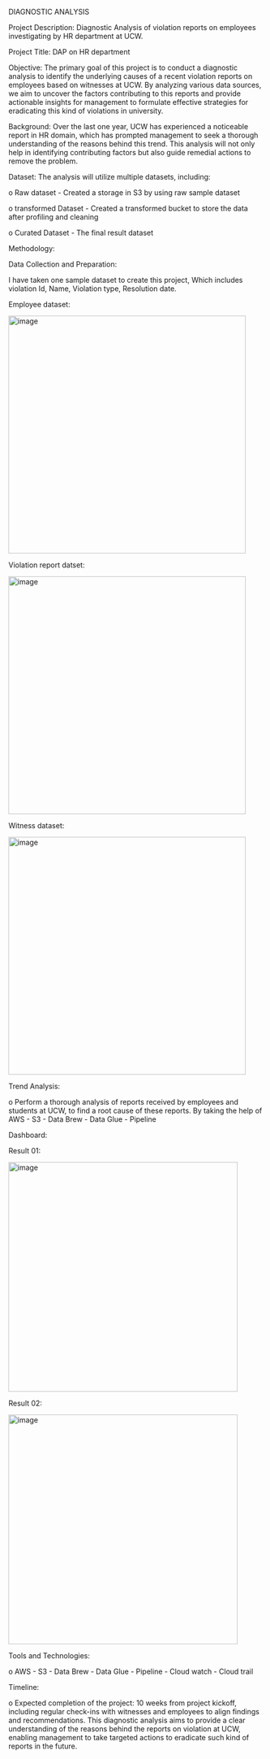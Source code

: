 DIAGNOSTIC ANALYSIS

Project Description: Diagnostic Analysis of violation reports on employees investigating by HR department at UCW.

Project Title: DAP on HR department

Objective: The primary goal of this project is to conduct a diagnostic analysis to identify the underlying causes of a recent violation reports on employees based on witnesses at UCW. By analyzing various data sources, we aim to uncover the factors contributing to this reports and provide actionable insights for management to formulate effective strategies for eradicating this kind of violations in university.

Background: Over the last one year, UCW has experienced a noticeable report in HR domain, which has prompted management to seek a thorough understanding of the reasons behind this trend. This analysis will not only help in identifying contributing factors but also guide remedial actions to remove the problem.

Dataset: The analysis will utilize multiple datasets, including:

o	Raw dataset - Created a storage in S3 by using raw sample dataset

o	transformed Dataset - Created a transformed bucket to store the data after profiling and cleaning

o	Curated Dataset - The final result dataset

Methodology:

Data Collection and Preparation:

I have taken one sample dataset to create this project, Which includes violation Id, Name, Violation type, Resolution date.


 Employee dataset:
 
<img width="468" alt="image" src="https://github.com/user-attachments/assets/ae75bb33-0daf-47ba-abff-b4c8a7569914">

 
Violation report datset:

<img width="468" alt="image" src="https://github.com/user-attachments/assets/35cc1066-b17c-4fd5-b06a-da86bcc77b61">

Witness dataset: 

<img width="468" alt="image" src="https://github.com/user-attachments/assets/3677b856-c2d5-42cb-a7a6-09227825e510">

Trend Analysis:

o	Perform a thorough analysis of reports received by employees and students at UCW, to find a root cause of these reports. By taking the help of AWS - S3 - Data Brew - Data Glue - Pipeline 

 Dashboard:

Result 01:

 <img width="452" alt="image" src="https://github.com/user-attachments/assets/3c1d5fd9-809b-4555-b03e-2b8541b9bf1f">

Result 02:

 <img width="452" alt="image" src="https://github.com/user-attachments/assets/86540041-2c0f-4af4-a170-4890d8920826">

 Tools and Technologies:
 
o	AWS - S3 - Data Brew - Data Glue - Pipeline - Cloud watch - Cloud trail

Timeline:

o	Expected completion of the project: 10 weeks from project kickoff, including regular check-ins with witnesses and employees to align findings and recommendations.
This diagnostic analysis aims to provide a clear understanding of the reasons behind the reports on violation at UCW, enabling management to take targeted actions to eradicate such kind of reports in the future.









